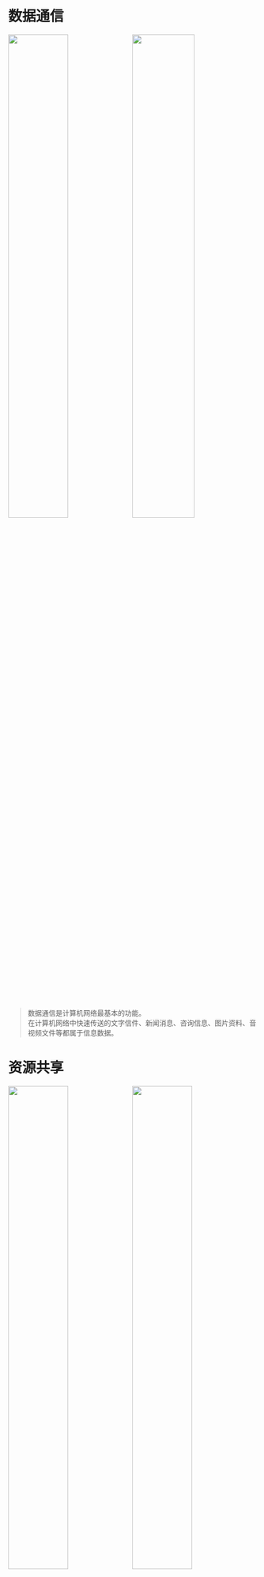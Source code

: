 

<!-- tabs:start -->

# **数据通信**

<!-- <img src="image/pic (2).gif" width="49%" height="50%"></img>  -->
<img src="image/pic (1).gif" width="49%" height="50%"></img>
<img src="image/pic (5).gif" width="50%" height="50%"></img> 
<!-- <img src="image/pic (13).gif" width="49%" height="50%"></img> -->

>数据通信是计算机网络最基本的功能。  
>在计算机网络中快速传送的文字信件、新闻消息、咨询信息、图片资料、音视频文件等都属于信息数据。


# **资源共享**

<img src="image/pic (3).gif" width="49%" height="50%"></img>  <img src="image/pic (24).gif" width="49%" height="50%"></img>
<!-- <img src="image/pic (27).gif" width="49%" height="50%"></img> -->
<!-- <img src="image/pic (4).gif" width="49%" height="50%"> </img>    -->


>网络中所有的软件、硬件和数据资源都是资源，网络中的用户能够部分或全部享用这些资源。  
>计算机网络中的资源互通有无，分工协作，从而极大地提高硬件资源、软件资源和数据资源的利用率

# **分布处理**

<img src="image/pic (19).gif " width="49%" height="50%"></img> <img src="image/pic (7).gif" width="49%" height="50%"></img>

<!-- <img src="image/pic (25).gif" width="49%" height="50%"></img> -->
<!-- <img src="image/pic (15).gif" width="49%" height="50%"></img>  -->

>将单一计算机难以处理的复杂任务，通过网络分发给多台计算机完成，构成高性能的计算体系  
>利用空闲计算机资源以提高整个系统的利用率

<!-- tabs:end -->

